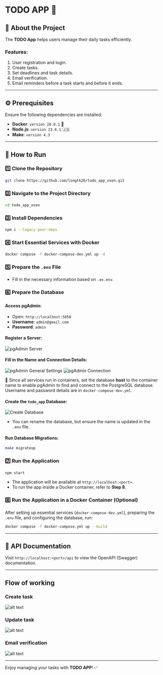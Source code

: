 # TODO APP 🏢

## 📖 About the Project
The **TODO App** helps users manage their daily tasks efficiently. 
### Features:
1. User registration and login.
2. Create tasks.
3. Set deadlines and task details.
4. Email verification.
5. Email reminders before a task starts and before it ends.

---

## ⚙️ Prerequisites
Ensure the following dependencies are installed:
- **Docker**: `version 28.0.1` 🐋
- **Node.js**: `version 23.6.1` 🇯‌🇸‌
- **Make**: `version 4.3`

---

## 🤔 How to Run

### 1️⃣ Clone the Repository
```sh
git clone https://github.com/longtk26/todo_app_oven.git
```

### 2️⃣ Navigate to the Project Directory
```sh
cd todo_app_oven
```

### 3️⃣ Install Dependencies
```sh
npm i --legacy-peer-deps
```

### 4️⃣ Start Essential Services with Docker
```sh
docker compose -f docker-compose-dev.yml up -d
```

### 5️⃣ Prepare the `.env` File
- Fill in the necessary information based on `.ex.env`.

### 6️⃣ Prepare the Database
#### Access pgAdmin:
- Open: `http://localhost:5050`
- **Username**: `admin@gmail.com`
- **Password**: `admin`

#### Register a Server:
![pgAdmin Server](docs/imgs/pgadmin.png)

#### Fill in the Name and Connection Details:
![pgAdmin General Settings](docs/imgs/pgadmin-general.png)
![pgAdmin Connection](docs/imgs/pgadmin-connection.png)

📌 Since all services run in containers, set the database **host** to the container name to enable pgAdmin to find and connect to the PostgreSQL database. Username and password details are in `docker-compose-dev.yml`.

#### Create the `todo_app` Database:
![Create Database](docs/imgs/pgadmin-create-database.png)

- You can rename the database, but ensure the name is updated in the `.env` file.

#### Run Database Migrations:
```sh
make migrateup
```

### 7️⃣ Run the Application
```sh
npm start
```
- The application will be available at `http://localhost:<port>`.
- To run the app inside a Docker container, refer to **Step 8**.

### 8️⃣ Run the Application in a Docker Container (Optional)
After setting up essential services (`docker-compose-dev.yml`), preparing the `.env` file, and configuring the database, run:
```sh
docker compose -f docker-compose.yml up --build
```

---

## 📜 API Documentation
Visit `http://localhost:<port>/api` to view the OpenAPI (Swagger) documentation.

---
## Flow of working
### Create task
![alt text](./docs/imgs/create-task.png)

### Update task
![alt text](docs/imgs/update-task.png)

### Email verification
![alt text](docs/imgs/email-verification.png)

---

Enjoy managing your tasks with **TODO APP**! ✅